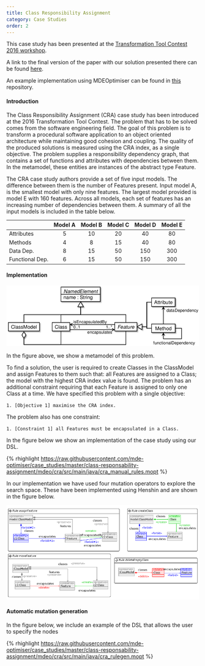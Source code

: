 ```yaml
---
title: Class Responsibility Assignment
category: Case Studies
order: 2
---
```


This case study has been presented at the
[Transformation Tool Contest 2016 workshop](http://www.transformation-tool-contest.eu/).

A link to the final version of the paper with our solution presented there can
be found [here](http://www.steffen-zschaler.de/download.php?type=pdf&id=115).

An example implementation using MDEOptimiser can be found in [this](https://github.com/mde-optimiser/case_studies) repository.

#### Introduction

The Class Responsibility Assignment (CRA) case study has been introduced at the 2016 Transformation Tool Contest. The problem that has to be solved comes from the software engineering field. The goal of this problem is to transform a procedural software application to an object oriented architecture while maintaining good cohesion and coupling. The quality of the produced solutions is measured using the CRA index, as a single objective. The problem supplies a responsibility dependency graph, that contains a set of functions and attributes with dependencies between them. In the metamodel, these entities are instances of the abstract type Feature.

The CRA case study authors provide a set of five input models. The difference between them is the number of Features present. Input model A, is the smallest model with only nine features. The largest model provided is model E with 160 features. Across all models, each set of features has an increasing number of dependencies between them. A summary of all the input models is included in the table below.


|                 | Model A | Model B | Model C | Model D | Model E |
|-----------------|:-------:|:-------:|:-------:|:-------:|:-------:|
| Attributes      |    5    |    10   |    20   |    40   |    80   |
| Methods         |    4    |    8    |    15   |    40   |    80   |
| Data Dep.       |    8    |    15   |    50   |   150   |   300   |
| Functional Dep. |    6    |    15   |    50   |   150   |   300   |

#### Implementation

![Class Responsibility Assignment Metamodel](/images/case_studies/cra/metamodel.png)

In the figure above, we show a metamodel of this problem.

To find a solution, the user is required to create Classes in the ClassModel and assign Features to them such that: all Features are assigned to a Class; the model with the highest CRA index value is found. The problem has an additional constraint requiring that each Feature is assigned to only one Class at a time. We have specified this problem with a single objective:

	1. [Objective 1] maximise the CRA index.

The problem also has one constraint:

	1. [Constraint 1] all Features must be encapsulated in a Class.


In the figure below we show an implementation of the case study using our DSL.

{% rhighlight https://raw.githubusercontent.com/mde-optimiser/case_studies/master/class-responsability-assignment/mdeo/cra/src/main/java/cra_manual_rules.mopt %}


In our implementation we have used four mutation operators to explore the search space. These have been implemented using Henshin and are shown in the figure below.

![Class Responsibility Assignment Search Operators](/images/case_studies/cra/operators.png)

#### Automatic mutation generation

In the figure below, we include an example of the DSL that allows the user to specify the nodes

{% rhighlight https://raw.githubusercontent.com/mde-optimiser/case_studies/master/class-responsability-assignment/mdeo/cra/src/main/java/cra_rulegen.mopt %}
